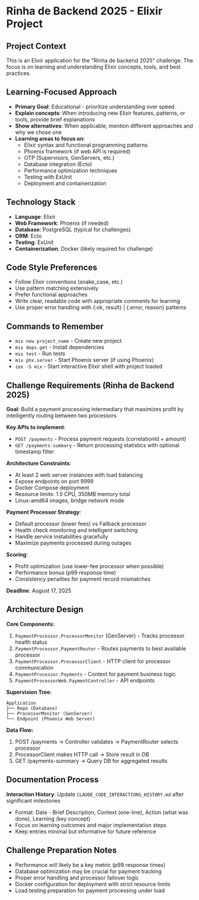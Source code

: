 # Rinha de Backend 2025 - Elixir Project

## Project Context
This is an Elixir application for the "Rinha de backend 2025" challenge. The focus is on learning and understanding Elixir concepts, tools, and best practices.

## Learning-Focused Approach
- **Primary Goal**: Educational - prioritize understanding over speed
- **Explain concepts**: When introducing new Elixir features, patterns, or tools, provide brief explanations
- **Show alternatives**: When applicable, mention different approaches and why we chose one
- **Learning areas to focus on**:
  - Elixir syntax and functional programming patterns
  - Phoenix framework (if web API is required)
  - OTP (Supervisors, GenServers, etc.)
  - Database integration (Ecto)
  - Performance optimization techniques
  - Testing with ExUnit
  - Deployment and containerization

## Technology Stack
- **Language**: Elixir
- **Web Framework**: Phoenix (if needed)
- **Database**: PostgreSQL (typical for challenges)
- **ORM**: Ecto
- **Testing**: ExUnit
- **Containerization**: Docker (likely required for challenge)

## Code Style Preferences
- Follow Elixir conventions (snake_case, etc.)
- Use pattern matching extensively
- Prefer functional approaches
- Write clear, readable code with appropriate comments for learning
- Use proper error handling with {:ok, result} | {:error, reason} patterns

## Commands to Remember
- `mix new project_name` - Create new project
- `mix deps.get` - Install dependencies
- `mix test` - Run tests
- `mix phx.server` - Start Phoenix server (if using Phoenix)
- `iex -S mix` - Start interactive Elixir shell with project loaded

## Challenge Requirements (Rinha de Backend 2025)
**Goal**: Build a payment processing intermediary that maximizes profit by intelligently routing between two processors

**Key APIs to implement**:
- `POST /payments` - Process payment requests (correlationId + amount)
- `GET /payments-summary` - Return processing statistics with optional timestamp filter

**Architecture Constraints**:
- At least 2 web server instances with load balancing
- Expose endpoints on port 9999
- Docker Compose deployment
- Resource limits: 1.5 CPU, 350MB memory total
- Linux-amd64 images, bridge network mode

**Payment Processor Strategy**:
- Default processor (lower fees) vs Fallback processor
- Health check monitoring and intelligent switching
- Handle service instabilities gracefully
- Maximize payments processed during outages

**Scoring**:
- Profit optimization (use lower-fee processor when possible)
- Performance bonus (p99 response time)
- Consistency penalties for payment record mismatches

**Deadline**: August 17, 2025

## Architecture Design

**Core Components:**
1. `PaymentProcessor.ProcessorMonitor` (GenServer) - Tracks processor health status
2. `PaymentProcessor.PaymentRouter` - Routes payments to best available processor 
3. `PaymentProcessor.ProcessorClient` - HTTP client for processor communication
4. `PaymentProcessor.Payments` - Context for payment business logic
5. `PaymentProcessorWeb.PaymentController` - API endpoints

**Supervision Tree:**
```
Application
├── Repo (Database)
├── ProcessorMonitor (GenServer)
└── Endpoint (Phoenix Web Server)
```

**Data Flow:**
1. POST /payments → Controller validates → PaymentRouter selects processor
2. ProcessorClient makes HTTP call → Store result in DB
3. GET /payments-summary → Query DB for aggregated results

## Documentation Process
**Interaction History**: Update `CLAUDE_CODE_INTERACTIONS_HISTORY.md` after significant milestones
- Format: Date - Brief Description, Context (one-line), Action (what was done), Learning (key concept)
- Focus on learning outcomes and major implementation steps
- Keep entries minimal but informative for future reference

## Challenge Preparation Notes
- Performance will likely be a key metric (p99 response times)
- Database optimization may be crucial for payment tracking
- Proper error handling and processor failover logic
- Docker configuration for deployment with strict resource limits
- Load testing preparation for payment processing under load